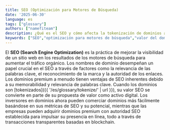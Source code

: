 ```yaml
---
title: SEO (Optimización para Motores de Búsqueda)
date: '2025-06-30'
language: es
tags: ["glossary"]
authors: ["namefiteam"]
description: ¿Qué es el SEO y cómo afecta la tokenización de dominios a la optimización de búsqueda?
keywords: ["SEO","optimización para motores de búsqueda","valor del dominio","clasificaciones de búsqueda","marketing digital"]
---
```


El **SEO (Search Engine Optimization)** es la práctica de mejorar la visibilidad de un sitio web en los resultados de los motores de búsqueda para aumentar el tráfico orgánico. Los nombres de dominio desempeñan un papel crucial en el SEO a través de factores como la relevancia de las palabras clave, el reconocimiento de la marca y la autoridad de los enlaces. Los dominios premium a menudo tienen ventajas de SEO inherentes debido a su memorabilidad y relevancia de palabras clave. Cuando los dominios son [tokenizados]({{ '/es/glossary/tokenize/' | url }}), su valor SEO se convierte en parte de su propuesta de valor como activo digital. Los inversores en dominios ahora pueden comerciar dominios más fácilmente basándose en sus métricas de SEO y su potencial, mientras que las empresas pueden adquirir dominios premium con autoridad SEO establecida para impulsar su presencia en línea, todo a través de transacciones transparentes basadas en blockchain.
